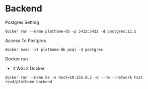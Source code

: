 Backend
====

Postgres Setting

```shell script
docker run --name plathome-db -p 5432:5432 -d postgres:11.5
```

Access To Postgres
```shell script
docker exec -it plathome-db psql -U postgres
```

Docker run 

- if WSL2 Docker

```shell script
docker run --name be -e host=10.255.0.1 -d --rm --network host reud/plathome-backend
```

